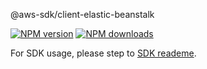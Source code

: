 @aws-sdk/client-elastic-beanstalk

[![NPM version](https://img.shields.io/npm/v/@aws-sdk/client-elastic-beanstalk/beta.svg)](https://www.npmjs.com/package/@aws-sdk/client-elastic-beanstalk)
[![NPM downloads](https://img.shields.io/npm/dm/@aws-sdk/client-elastic-beanstalk.svg)](https://www.npmjs.com/package/@aws-sdk/client-elastic-beanstalk)

For SDK usage, please step to [SDK reademe](https://github.com/aws/aws-sdk-js-v3).
